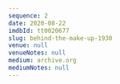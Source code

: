 ```yaml
---
sequence: 2
date: 2020-08-22
imdbId: tt0020677
slug: behind-the-make-up-1930
venue: null
venueNotes: null
medium: archive.org
mediumNotes: null
---
```


